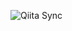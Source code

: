 ![Qiita Sync](https://github.com/mnabu55/qiita-sync/actions/workflows/qiita_sync_check.yml/badge.svg)